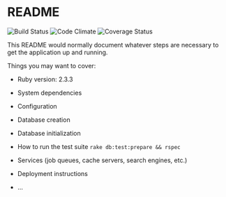 # README

![Build Status](https://codeship.com/projects/12f0e780-ed82-0134-7325-520326763575/status?branch=master)
![Code Climate](https://codeclimate.com/github/bmwest/plate.png)
![Coverage Status](https://coveralls.io/repos/bmwest/plate/badge.png)

This README would normally document whatever steps are necessary to get the
application up and running.

Things you may want to cover:

* Ruby version: 2.3.3

* System dependencies

* Configuration

* Database creation

* Database initialization

* How to run the test suite ```rake db:test:prepare && rspec```

* Services (job queues, cache servers, search engines, etc.)

* Deployment instructions

* ...
